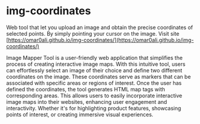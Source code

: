 # img-coordinates
Web tool that let you upload an image and obtain the precise coordinates of selected points. By simply pointing your cursor on the image.
Visit site [https://omar0ali.github.io/img-coordinates/](https://omar0ali.github.io/img-coordinates/)

Image Mapper Tool is a user-friendly web application that simplifies the process of creating interactive image maps. With this intuitive tool, users can effortlessly select an image of their choice and define two different coordinates on the image. These coordinates serve as markers that can be associated with specific areas or regions of interest. Once the user has defined the coordinates, the tool generates HTML map tags with corresponding areas. This allows users to easily incorporate interactive image maps into their websites, enhancing user engagement and interactivity. Whether it's for highlighting product features, showcasing points of interest, or creating immersive visual experiences.
